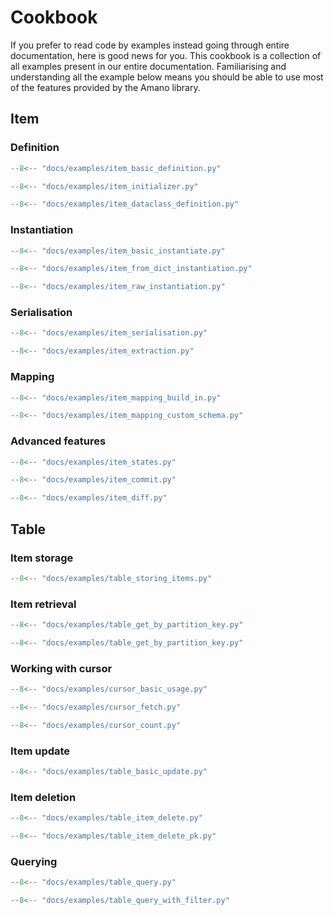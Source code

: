 # Cookbook

If you prefer to read code by examples instead going through entire documentation, here is good news for you. This cookbook is a collection of all examples present in our entire documentation. Familiarising and understanding all the example below means you should be able to use most of the features provided by the Amano library.

## Item

### Definition

```python title="Basic example"
--8<-- "docs/examples/item_basic_definition.py"
```


```python title="Built-in item initializer"
--8<-- "docs/examples/item_initializer.py"
```

```python title="Dataclass example"
--8<-- "docs/examples/item_dataclass_definition.py"
```


### Instantiation
```python title="Basic instantiation"
--8<-- "docs/examples/item_basic_instantiate.py"
```

```python title="Instantiation from a dict"
--8<-- "docs/examples/item_from_dict_instantiation.py"
```

```python title="Instantiation from raw DynamoDB's data"
--8<-- "docs/examples/item_raw_instantiation.py"
```

### Serialisation

```python title="Serialisation item to dict"
--8<-- "docs/examples/item_serialisation.py"
```

```python title="Serialisation item to DynamoDB's format"
--8<-- "docs/examples/item_extraction.py"
```

### Mapping
```python title="Mapping from PascalCase"
--8<-- "docs/examples/item_mapping_build_in.py"
```

```python title="Mapping using custom schema"
--8<-- "docs/examples/item_mapping_custom_schema.py"
```

### Advanced features

```python title="Getting item's state"
--8<-- "docs/examples/item_states.py"
```

```python title="Commiting item's changes"
--8<-- "docs/examples/item_commit.py"
```

```python title="Generating item's diff"
--8<-- "docs/examples/item_diff.py"
```

## Table

### Item storage

```python title="Item storage using put method"
--8<-- "docs/examples/table_storing_items.py"
```

### Item retrieval

```python title="Get an item by a partition key"
--8<-- "docs/examples/table_get_by_partition_key.py"
```


```python title="Get an item by a partition key"
--8<-- "docs/examples/table_get_by_partition_key.py"
```

### Working with cursor

```python title="Cursor a basic usage"
--8<-- "docs/examples/cursor_basic_usage.py"
```

```python title="Fetching items"
--8<-- "docs/examples/cursor_fetch.py"
```

```python title="Counting items"
--8<-- "docs/examples/cursor_count.py"
```


### Item update

```python title="Update item"
--8<-- "docs/examples/table_basic_update.py"
```

### Item deletion

```python title="Delete item"
--8<-- "docs/examples/table_item_delete.py"
```

```python title="Delete item by PK"
--8<-- "docs/examples/table_item_delete_pk.py"
```

### Querying


```python  title="Query a table"
--8<-- "docs/examples/table_query.py"
```

```python  title="Query with a filter condition"
--8<-- "docs/examples/table_query_with_filter.py"
```
